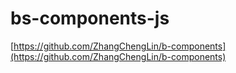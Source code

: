 # bs-components-js

[https://github.com/ZhangChengLin/b-components](https://github.com/ZhangChengLin/b-components)
